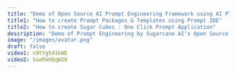 ```yaml
---
title: "Demo of Open Source AI Prompt Engineering Framework using AI Playground"	
title1: "How to create Prompt Packages & Templates using Prompt IDE"	
title2: "How to create Sugar Cubes : One Click Prompt Application"
description: "Demo of Prompt Engineering by Sugarcane AI's Open Source AI Playground using npm like Prompt Pacakage and Micro LLMs"
image: "/images/avatar.png"
draft: false
video1: n9tYg541kWE
video2: 5oeRkHOqW28
---
```


